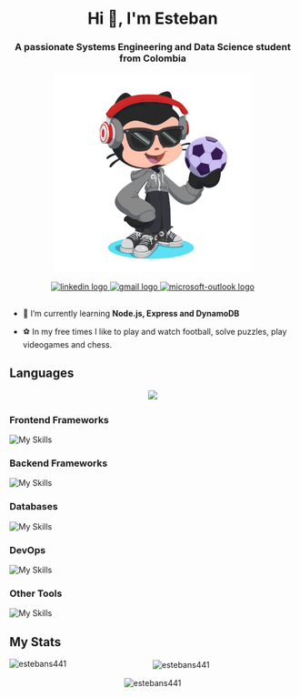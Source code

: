<h1 align="center">Hi 👋, I'm Esteban</h1>
<h3 align="center">A passionate Systems Engineering and Data Science student from Colombia </h3>

<p align="center">
    <img src="sources/octocat-1707966496448.png" height=350/>
</p>
<div align="center">
  <a href="https://www.linkedin.com/in/esteban-salazar-a27988235/" target="_blank">
    <img src="https://img.shields.io/static/v1?message=LinkedIn&logo=linkedin&label=&color=0077B5&logoColor=white&labelColor=&style=for-the-badge" height="24" alt="linkedin logo"  />
  </a>
  <a href="mailto:estebans441@gmail.com">
    <img src="https://img.shields.io/static/v1?message=Gmail&logo=gmail&label=&color=D14836&logoColor=white&labelColor=&style=for-the-badge" height="24" alt="gmail logo"  />
  </a>
  <a href="mailto:salazaraesteban@javeriana.edu.co">
    <img src="https://img.shields.io/static/v1?message=Outlook&logo=microsoft-outlook&label=&color=0078D4&logoColor=white&labelColor=&style=for-the-badge" height="24" alt="microsoft-outlook logo"  />
  </a>
</div>

##

- 🌱 I’m currently learning **Node.js, Express and DynamoDB**

- ⚽ In my free times I like to play and watch football, solve puzzles, play videogames and chess.


## Languages
<p align="center">
  <a href="https://skillicons.dev">
    <img src="https://skillicons.dev/icons?i=python,java,kotlin,c,cpp,dart,html,css,js,typescript&perline=15" />
  </a>
</p>


### Frontend Frameworks
![My Skills](https://skillicons.dev/icons?i=angular)

### Backend Frameworks
![My Skills](https://skillicons.dev/icons?i=nodejs,spring)

### Databases
![My Skills](https://skillicons.dev/icons?i=mongodb,mysql,postgresql)

### DevOps
![My Skills](https://skillicons.dev/icons?i=docker)

### Other Tools
![My Skills](https://skillicons.dev/icons?i=git,firebase,androidstudio,flutter,scikitlearn,figma,arduino)


## My Stats

<p align = "center"><img align="left" src="https://github-readme-stats.vercel.app/api/top-langs?username=estebans441&show_icons=true&theme=react&locale=en&layout=donut" alt="estebans441" /></p>

<p align = "center"><img align="center" src="https://github-readme-stats.vercel.app/api?username=estebans441&show_icons=true&theme=react&locale=en" alt="estebans441" /></p>

<p align = "center"><img align="center" src="https://github-readme-streak-stats.herokuapp.com/?user=estebans441&theme=react" alt="estebans441" /></p>
